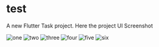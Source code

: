 # test

A new Flutter Task project.
Here the project UI Screenshot

![one](https://github.com/MahmudulHasan08/Flutter-Test/assets/73518410/f91a3af2-2fde-46f6-a3d7-5ce6cd665114)
![two](https://github.com/MahmudulHasan08/Flutter-Test/assets/73518410/33d072c6-7e42-4754-94dd-9e75d4ae028d)
![three](https://github.com/MahmudulHasan08/Flutter-Test/assets/73518410/254a1a1a-a103-43c1-ac5a-eb0c5b3282a9)
![four](https://github.com/MahmudulHasan08/Flutter-Test/assets/73518410/54680042-1e8e-40c5-9345-354803820ced)
![five](https://github.com/MahmudulHasan08/Flutter-Test/assets/73518410/343e9e72-4ba0-443e-a2e1-5e25a7d05b31)
![six](https://github.com/MahmudulHasan08/Flutter-Test/assets/73518410/c466c8a0-95b7-400b-bcdd-31daefcdf5e0)
